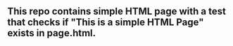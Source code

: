## This repo contains simple HTML page with a test that checks if "This is a simple HTML Page" exists in page.html.
